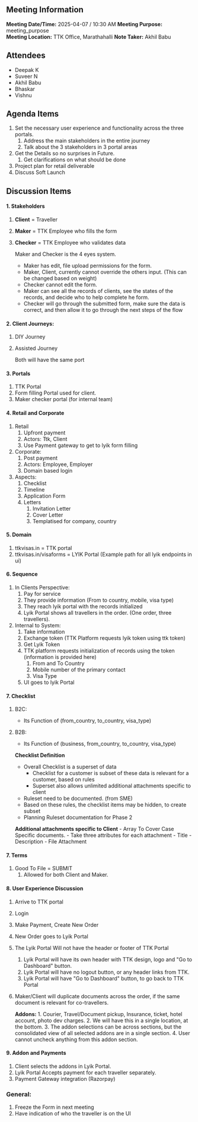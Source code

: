 
## Meeting Information

**Meeting Date/Time:** 2025-04-07 / 10:30 AM
**Meeting Purpose:** meeting_purpose  
**Meeting Location:** TTK Office, Marathahalli 
**Note Taker:** Akhil Babu

## Attendees

- Deepak K
- Suveer N
- Akhil Babu
- Bhaskar
- Vishnu

## Agenda Items

1. Set the necessary user experience and functionality across the three portals.
	1. Address the main stakeholders in the entire journey
	2. Talk about the 3 stakeholders in 3 portal areas
2. Get the Details so no surprises in Future.
	1. Get clarifications on what should be done
3. Project plan for retail deliverable
4. Discuss Soft Launch

## Discussion Items

#### 1. Stakeholders

1. **Client** = Traveller
2. **Maker** = TTK Employee who fills the form
3. **Checker** = TTK Employee who validates data

	Maker and Checker is the 4 eyes system.
	- Maker has edit, file upload permissions for the form.
	- Maker, Client, currently cannot override the others input. (This can be changed based on weight)
	- Checker cannot edit the form.
	- Maker can see all the records of clients, see the states of the records, and decide who to help complete he form.
	- Checker will go through the submitted form, make sure the data is correct, and then allow it to go through the next steps of the flow

#### 2. Client Journeys:
1. DIY Journey
2. Assisted Journey

	Both will have the same port

#### 3. Portals
1. TTK Portal
2. Form filling Portal used for client.
3. Maker checker portal (for internal team)

#### 4. Retail and Corporate
1. Retail 
	1. Upfront payment
	2. Actors: Ttk, Client
	3. Use Payment gateway to get to lyik form filling
2. Corporate:
	1. Post payment
	2. Actors: Employee, Employer
	3. Domain based login
3. Aspects:
	1. Checklist
	2. Timeline
	3. Application Form
	4. Letters
		1. Invitation Letter
		2. Cover Letter
		3. Templatised for company, country


#### 5. Domain
1. ttkvisas.in = TTK portal
2. ttkvisas.in/visaforms = LYIK Portal (Example path for all lyik endpoints in ui)

#### 6. Sequence 
1. In Clients Perspective:
	1. Pay for service
	2. They provide information (From to country, mobile, visa type)
	3. They reach lyik portal with the records initialized
	4. Lyik Portal shows all travellers in the order. (One order, three travellers).
2. Internal to System:
	1. Take information
	2. Exchange token (TTK Platform requests lyik token using ttk token)
	3. Get Lyik Token
	4. TTK platform requests initialization of records using the token (information is provided here)
		1. From and To Country
		2. Mobile number of the primary contact
		3. Visa Type
	5. UI goes to lyik Portal

#### 7. Checklist 
1. B2C:
	- Its Function of (from_country, to_country, visa_type)
2. B2B:
	- Its Function of (business, from_country, to_country, visa_type)

	**Checklist Definition**
	- Overall Checklist is a superset of data
		- Checklist for a customer is subset of these data is relevant for a customer, based on rules
		- Superset also allows unlimited additional attachments specific to client
	- Ruleset need to be documented. (from SME)
	- Based on these rules, the checklist items may be hidden, to create subset
	- Planning Ruleset documentation for Phase 2

	**Additional attachments specific to Client**
		- Array To Cover Case Specific documents.
		- Take three attributes for each attachment
			- Title
			- Description
			- File Attachment

#### 7. Terms
1. Good To File = SUBMIT
	1. Allowed for both Client and Maker.

#### 8. User Experience Discussion
1. Arrive to TTK portal
2. Login
3. Make Payment, Create New Order
4. New Order goes to Lyik Portal
5. The Lyik Portal Will not have the header or footer of TTK Portal
	1. Lyik Portal will have its own header with TTK design, logo and "Go to Dashboard" button.
	2. Lyik Portal will have no logout button, or any header links from TTK.
	3. Lyik Portal will have "Go to Dashboard" button, to go back to TTK Portal
6. Maker/Client will duplicate documents across the order, if the same document is relevant for co-travellers.

	**Addons:**
		1. Courier, Travel/Document pickup, Insurance, ticket, hotel account, photo dev charges.
		2. We will have this in a single location, at the bottom. 
		3. The addon selections can be across sections, but the consolidated view of all selected addons are in a single section.
		4. User cannot uncheck anything from this addon section.

#### 9. Addon and Payments
1. Client selects the addons in Lyik Portal.
2. Lyik Portal Accepts payment for each traveller separately.
3. Payment Gateway integration (Razorpay)


### General:
1. Freeze the Form in next meeting
2. Have indication of who the traveller is on the UI